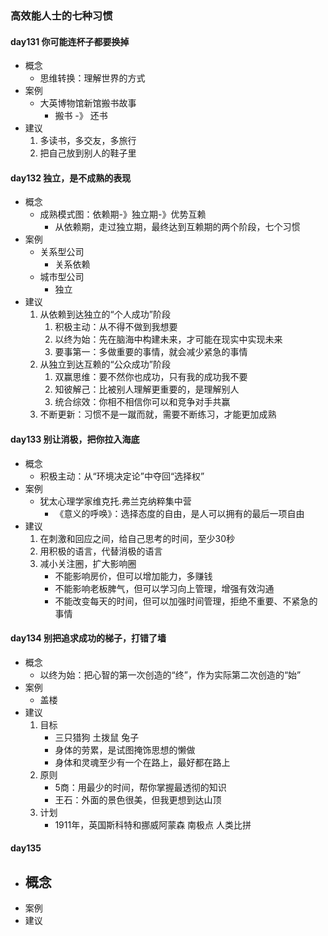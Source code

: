 ### 高效能人士的七种习惯 ###
#### day131 你可能连杯子都要换掉 ####
- 概念
	- 思维转换：理解世界的方式
- 案例
	- 大英博物馆新馆搬书故事
		- 搬书 -》 还书
- 建议
	1. 多读书，多交友，多旅行
	2. 把自己放到别人的鞋子里

#### day132 独立，是不成熟的表现 ####
- 概念
	- 成熟模式图：依赖期-》独立期-》优势互赖
		- 从依赖期，走过独立期，最终达到互赖期的两个阶段，七个习惯
- 案例
	- 关系型公司
		- 关系依赖
	- 城市型公司
		- 独立
- 建议
	1. 从依赖到达独立的“个人成功”阶段
		1. 积极主动：从不得不做到我想要
		2. 以终为始：先在脑海中构建未来，才可能在现实中实现未来
		3. 要事第一：多做重要的事情，就会减少紧急的事情
	2. 从独立到达互赖的“公众成功”阶段
		1. 双赢思维：要不然你也成功，只有我的成功我不要
		2. 知彼解己：比被别人理解更重要的，是理解别人
		3. 统合综效：你相不相信你可以和竞争对手共赢
	3. 不断更新：习惯不是一蹴而就，需要不断练习，才能更加成熟

#### day133 别让消极，把你拉入海底 ####	
- 概念
	- 积极主动：从“环境决定论”中夺回“选择权”
- 案例
	- 犹太心理学家维克托.弗兰克纳粹集中营
		- 《意义的呼唤》：选择态度的自由，是人可以拥有的最后一项自由
- 建议
	1. 在刺激和回应之间，给自己思考的时间，至少30秒
	2. 用积极的语言，代替消极的语言
	3. 减小关注圈，扩大影响圈
		- 不能影响房价，但可以增加能力，多赚钱
		- 不能影响老板脾气，但可以学习向上管理，增强有效沟通
		- 不能改变每天的时间，但可以加强时间管理，拒绝不重要、不紧急的事情

#### day134 别把追求成功的梯子，打错了墙 ####
- 概念
	- 以终为始：把心智的第一次创造的“终”，作为实际第二次创造的“始”
- 案例
	- 盖楼
- 建议
	1. 目标
		- 三只猎狗 土拨鼠 兔子
		- 身体的劳累，是试图掩饰思想的懒做
		- 身体和灵魂至少有一个在路上，最好都在路上
	2. 原则
		- 5商：用最少的时间，帮你掌握最透彻的知识
		- 王石：外面的景色很美，但我更想到达山顶
	3. 计划
		- 1911年，英国斯科特和挪威阿蒙森 南极点 人类比拼

#### day135  ####
- 概念
	- 
- 案例
- 建议